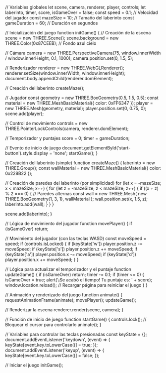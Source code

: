 // Variables globales
let scene, camera, renderer, player, controls;
let laberinto, timer, score, isGameOver = false;
const speed = 0.1; // Velocidad del jugador
const mazeSize = 10; // Tamaño del laberinto
const gameDuration = 60; // Duración en segundos

// Inicialización del juego
function initGame() {
  // Creación de la escena
  scene = new THREE.Scene();
  scene.background = new THREE.Color(0x87CEEB); // Fondo azul cielo

  // Cámara
  camera = new THREE.PerspectiveCamera(75, window.innerWidth / window.innerHeight, 0.1, 1000);
  camera.position.set(0, 1.5, 5);

  // Renderizador
  renderer = new THREE.WebGLRenderer();
  renderer.setSize(window.innerWidth, window.innerHeight);
  document.body.appendChild(renderer.domElement);

  // Creación del laberinto
  createMaze();

  // Jugador
  const geometry = new THREE.BoxGeometry(0.5, 1.5, 0.5);
  const material = new THREE.MeshBasicMaterial({ color: 0xFF6347 });
  player = new THREE.Mesh(geometry, material);
  player.position.set(0, 0.75, 0);
  scene.add(player);

  // Control de movimiento
  controls = new THREE.PointerLockControls(camera, renderer.domElement);
  
  // Temporizador y puntajes
  score = 0;
  timer = gameDuration;

  // Evento de inicio de juego
  document.getElementById('start-button').style.display = 'none';
  startGame();
}

// Creación del laberinto (simple)
function createMaze() {
  laberinto = new THREE.Group();
  const wallMaterial = new THREE.MeshBasicMaterial({ color: 0x228B22 });

  // Creación de paredes del laberinto (por simplicidad)
  for (let x = -mazeSize; x < mazeSize; x++) {
    for (let z = -mazeSize; z < mazeSize; z++) {
      if ((x + z) % 2 === 0) { // Paredes alternas
        const wall = new THREE.Mesh(
          new THREE.BoxGeometry(1, 3, 1),
          wallMaterial
        );
        wall.position.set(x, 1.5, z);
        laberinto.add(wall);
      }
    }
  }

  scene.add(laberinto);
}

// Lógica de movimiento del jugador
function movePlayer() {
  if (isGameOver) return;

  // Movimiento del jugador (con las teclas WASD)
  const moveSpeed = speed;
  if (controls.isLocked) {
    if (keyState['w']) player.position.z -= moveSpeed;
    if (keyState['s']) player.position.z += moveSpeed;
    if (keyState['a']) player.position.x -= moveSpeed;
    if (keyState['d']) player.position.x += moveSpeed;
  }
}

// Lógica para actualizar el temporizador y el puntaje
function updateGame() {
  if (isGameOver) return;
  timer -= 0.1;
  if (timer <= 0) {
    isGameOver = true;
    alert('¡Se acabó el tiempo! Tu puntaje es: ' + score);
    window.location.reload(); // Recargar página para reiniciar el juego
  }
}

// Animación y renderizado del juego
function animate() {
  requestAnimationFrame(animate);
  movePlayer();
  updateGame();

  // Renderizar la escena
  renderer.render(scene, camera);
}

// Función de inicio de juego
function startGame() {
  controls.lock(); // Bloquear el cursor para controlarlo
  animate();
}

// Variables para controlar las teclas presionadas
const keyState = {};
document.addEventListener('keydown', (event) => {
  keyState[event.key.toLowerCase()] = true;
});
document.addEventListener('keyup', (event) => {
  keyState[event.key.toLowerCase()] = false;
});

// Iniciar el juego
initGame();
